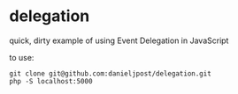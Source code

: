 delegation
==========

quick, dirty example of using Event Delegation in JavaScript

to use:
```
git clone git@github.com:danieljpost/delegation.git
php -S localhost:5000
```
